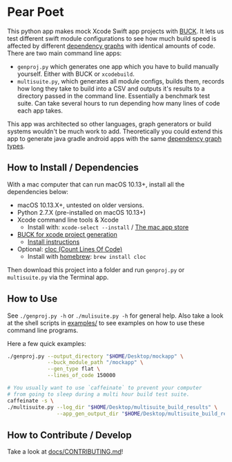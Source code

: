 # Pear Poet

This python app makes mock Xcode Swift app projects with [BUCK](https://buckbuild.com/).  It lets us test different swift module configurations to see how much build speed is affected by different [dependency graphs](docs/layer_types.md) with identical amounts of code.  There are two main command line apps:

* `genproj.py` which generates one app which you have to build manually yourself.  Either with BUCK or `xcodebuild`.
* `multisuite.py`, which generates all module configs, builds them, records how long they take to build into a CSV and outputs it's results to a directory passed in the command line.  Essentially a benchmark test suite.  Can take several hours to run depending how many lines of code each app takes.

This app was architected so other languages, graph generators or build systems wouldn't be much work to add.  Theoretically you could extend this app to generate java gradle android apps with the same [dependency graph types](docs/layer_types.md).

## How to Install / Dependencies

With a mac computer that can run macOS 10.13+, install all the dependencies below:

* macOS 10.13.X+, untested on older versions.
* Python 2.7.X (pre-installed on macOS 10.13+)
* Xcode command line tools & Xcode
   * Install with: `xcode-select --install` / [The mac app store](https://itunes.apple.com/us/app/xcode/id497799835)
* [BUCK for xcode project generation](https://buckbuild.com/)
	* [Install instructions](https://buckbuild.com/setup/getting_started.html)
* Optional:  [cloc (Count Lines Of Code)](https://github.com/AlDanial/cloc)
   * Install with [homebrew](https://brew.sh): `brew install cloc`

Then download this project into a folder and run `genproj.py` or `multisuite.py` via the Terminal app.

## How to Use

See `./genproj.py -h` or `./mulisuite.py -h` for general help.  Also take a look at the shell scripts in [examples/](examples/) to see examples on how to use these command line programs.

Here a few quick examples:

```bash
./genproj.py --output_directory "$HOME/Desktop/mockapp" \
             --buck_module_path "/mockapp" \
             --gen_type flat \
             --lines_of_code 150000
```

```bash
# You usually want to use `caffeinate` to prevent your computer 
# from going to sleep during a multi hour build test suite.             
caffeinate -s \
./multisuite.py --log_dir "$HOME/Desktop/multisuite_build_results" \
                --app_gen_output_dir "$HOME/Desktop/multisuite_build_results/app_gen"
```

## How to Contribute / Develop

Take a look at [docs/CONTRIBUTING.md](docs/CONTRIBUTING.md)! 
